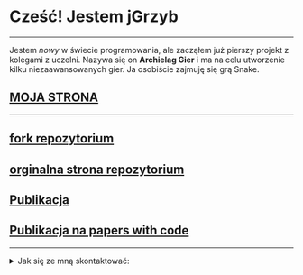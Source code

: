 # Cześć! Jestem jGrzyb
--------------------------

Jestem *nowy* w świecie programowania, ale zacząłem już pierszy projekt z kolegami z uczelni. Nazywa się on **Archielag Gier** i ma na celu utworzenie kilku niezaawansowanych gier. Ja osobiście zajmuję się grą Snake.

## [MOJA STRONA](https://jgrzyb.github.io)

--------------------------

## [fork repozytorium](https://github.com/jGrzyb/jukebox)
## [orginalna strona repozytorium](https://github.com/openai/jukebox)
## [Publikacja](https://arxiv.org/abs/2005.00341)
## [Publikacja na papers with code](https://paperswithcode.com/paper/jukebox-a-generative-model-for-music-1)

-----------------------

<details>
  <summary>Jak się ze mną skontaktować:</summary>
  
- email: jgrzyb@student.agh.edu.pl
- nr tel: 570 *** ***

</details>
